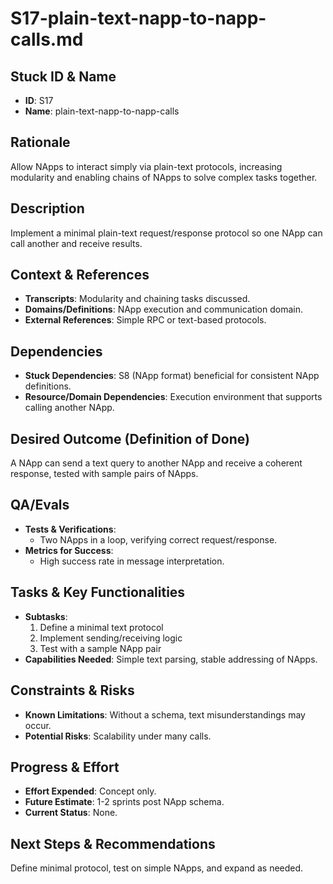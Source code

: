 # S17-plain-text-napp-to-napp-calls.md

## Stuck ID & Name

- **ID**: S17
- **Name**: plain-text-napp-to-napp-calls

## Rationale

Allow NApps to interact simply via plain-text protocols, increasing modularity
and enabling chains of NApps to solve complex tasks together.

## Description

Implement a minimal plain-text request/response protocol so one NApp can call
another and receive results.

## Context & References

- **Transcripts**: Modularity and chaining tasks discussed.
- **Domains/Definitions**: NApp execution and communication domain.
- **External References**: Simple RPC or text-based protocols.

## Dependencies

- **Stuck Dependencies**: S8 (NApp format) beneficial for consistent NApp
  definitions.
- **Resource/Domain Dependencies**: Execution environment that supports calling
  another NApp.

## Desired Outcome (Definition of Done)

A NApp can send a text query to another NApp and receive a coherent response,
tested with sample pairs of NApps.

## QA/Evals

- **Tests & Verifications**:
  - Two NApps in a loop, verifying correct request/response.
- **Metrics for Success**:
  - High success rate in message interpretation.

## Tasks & Key Functionalities

- **Subtasks**:
  1. Define a minimal text protocol
  2. Implement sending/receiving logic
  3. Test with a sample NApp pair
- **Capabilities Needed**: Simple text parsing, stable addressing of NApps.

## Constraints & Risks

- **Known Limitations**: Without a schema, text misunderstandings may occur.
- **Potential Risks**: Scalability under many calls.

## Progress & Effort

- **Effort Expended**: Concept only.
- **Future Estimate**: 1-2 sprints post NApp schema.
- **Current Status**: None.

## Next Steps & Recommendations

Define minimal protocol, test on simple NApps, and expand as needed.
